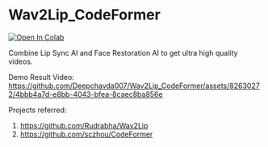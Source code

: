 # Wav2Lip_CodeFormer

[![Open In Colab](https://colab.research.google.com/assets/colab-badge.svg)](https://colab.research.google.com/drive/1ZDo1GhLQyoUm7ou-H5qX__iS_0B3bu3k#scrollTo=tfXGjVvlxRVS)

Combine Lip Sync AI and Face Restoration AI to get ultra high quality videos.

Demo Result Video:
https://github.com/Deepchavda007/Wav2Lip_CodeFormer/assets/82630272/4bbb4a7d-e8bb-4043-bfea-8caec8ba856e



Projects referred:
1. https://github.com/Rudrabha/Wav2Lip
2. https://github.com/sczhou/CodeFormer
